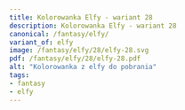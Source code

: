 ```yaml
---
title: Kolorowanka Elfy - wariant 28
description: Kolorowanka Elfy - wariant 28
canonical: /fantasy/elfy/
variant_of: elfy
image: /fantasy/elfy/28/elfy-28.svg
pdf: /fantasy/elfy/28/elfy-28.pdf
alt: "Kolorowanka z elfy do pobrania"
tags:
- fantasy
- elfy
---
```


